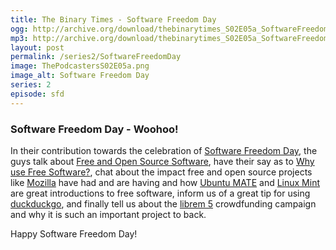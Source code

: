 ```yaml
---
title: The Binary Times - Software Freedom Day
ogg: http://archive.org/download/thebinarytimes_S02E05a_SoftwareFreedom/thebinarytimes_S02E05a_SoftwareFreedom.ogg
mp3: http://archive.org/download/thebinarytimes_S02E05a_SoftwareFreedom/thebinarytimes_S02E05a_SoftwareFreedom.mp3 
layout: post
permalink: /series2/SoftwareFreedomDay
image: ThePodcastersS02E05a.png
image_alt: Software Freedom Day
series: 2
episode: sfd
---
```

### Software Freedom Day - Woohoo!

In their contribution towards the celebration of [Software Freedom Day](https://www.softwarefreedomday.org/), the guys talk about [Free and Open Source Software](http://www.freeopensourcesoftware.org/index.php?title=Main_Page), have their say as to [Why use Free Software?](https://www.softwarefreedomday.org/about/why-foss), chat about the impact free and open source projects like [Mozilla](https://www.mozilla.org/en-US/) have had and are having and how [Ubuntu MATE](https://ubuntu-mate.org/) and [Linux Mint](https://linuxmint.com/) are great introductions to free software, inform us of a great tip for using [duckduckgo](https://duckduckgo.com/), and finally tell us about the [librem 5](https://puri.sm/shop/librem-5/) crowdfunding campaign and why it is such an important project to back.

Happy Software Freedom Day!
